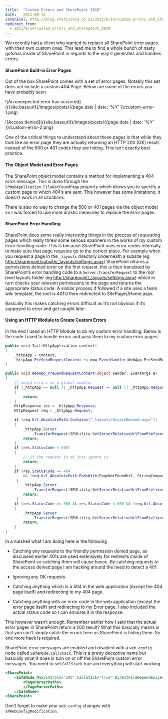 ```yaml
---
title:  "Custom Errors and SharePoint 2010"
date:   2011-06-14
canonical: http://blog.staticvoid.co.nz/2011/6/14/custom_errors_and_sharepoint_2010
redirect_from:
  - 2011/6/14/custom_errors_and_sharepoint_2010
---
```

We recently had a client who wanted to replace all SharePoint error pages with their own custom ones. This lead me to find a whole bunch of nasty gotchas inside of SharePoint in regards to the way it generates and handles errors.

#### SharePoint Built-in Error Pages

Out of the box SharePoint comes with a set of error pages. Notably this set does not include a custom 404 Page. Below are some of the errors you have probably seen

![An unexpected error has occurred]({{site.baseurl}}/images/posts/{{page.date | date: '%Y' }}/custom-error-1.png)

![Access denied]({{site.baseurl}}/images/posts/{{page.date | date: '%Y' }}/custom-error-2.png)

One of the critical things to understand about these pages is that while they look like an error page they are actually returning an HTTP 200 (OK) result instead of the 500 or 401 codes they are hiding. This isn’t exactly best practice.

#### The Object Model and Error Pages

The SharePoint object model contains a method for implementing a 404 error message. This is done through the `SPWebApplication.FileNotFoundPage` property which allows you to specify a custom page to which 404’s are sent. This however has some limitations; it doesn’t work in all situations.

There is also no way to change the 500 or 401 pages via the object model so I was forced to use more drastic measures to replace the error pages.

<h4>SharePoint Error Handling</h4>

SharePoint does some really interesting things in the process of requesting pages which really threw some serious spanners in the works of my custom error handling code. This is because SharePoint uses error codes internally to make sure that page requests go to the correct place. For example when you request a page in the `_layouts` directory underneath a subsite (eg [http://sharepoint/subsite/_layouts/settings.aspx](#)) SharePoint returns a permissions denied error on the first request, this is then translated by SharePoint’s error handling code to a `Server.TransferRequest` to the root level layouts folder (eg [http://sharepoint/_layouts/settings.aspx](#)) which in turn checks your relevant permissions to the page and returns the appropriate status code. A similar process if followed if a site uses a team wiki template, the root is 401’d then redirected to SitePages/Home.aspx.

Basically this makes catching errors difficult as it’s not obvious if it’s supposed to error and get caught later.

#### Using an HTTP Module to Create Custom Errors

In the end I used an HTTP Module to do my custom error handling. Below is the code I used to handle errors and pass them to my custom error pages:

``` csharp
public void Init(HttpApplication context)
{
	_httpApp = context;
	_httpApp.PreSendRequestContent += new EventHandler(WebApp_PreSendRequestContent);
}

public void WebApp_PreSendRequestContent(object sender, EventArgs e)
{
	// avoid errors in a global module.
	if (_httpApp == null || _httpApp.Request == null || _httpApp.Response == null)
	{
		return;
	}
	HttpResponse res = _httpApp.Response;
	HttpRequest req = _httpApp.Request;

	if (req.Url.AbsolutePath.Contains("_layouts/AccessDenied.aspx"))
	{
	 	_httpApp.Server
			.TransferRequest(SPUtility.GetServerRelativeUrlFromPrefixedUrl("~site/" + AccessDeniedUrl));
		return;
	}
	if (res.StatusCode < 400)
	{
		// if the request is ok just ignore it
		return;
	}
	if (res.StatusCode == 404
		&& !req.Url.AbsolutePath.EndsWith(PageNotFoundUrl, StringComparison.InvariantCultureIgnoreCase))
	 {
	 	_httpApp.Server
			.TransferRequest(SPUtility.GetServerRelativeUrlFromPrefixedUrl("~site/" + PageNotFoundUrl));
		return;
	 }
	if (res.StatusCode >= 500 && res.StatusCode < 600 && !req.Url.AbsolutePath.EndsWith(ErrorUrl, StringComparison.InvariantCultureIgnoreCase))
	{
		_httpApp.Server
			.TransferRequest(SPUtility.GetServerRelativeUrlFromPrefixedUrl("~site/" + ErrorUrl + "?statuscode=" + res.StatusCode));
		return;
	}
}
```

In a nutshell what I am doing here is the following

* Catching any requests to the friendly permission denied page, as discussed earlier 401s are used extensively for redirects inside of SharePoint so catching them will cause havoc. By catching requests to the access denied page I am hacking around the need to detect a 401.

* Ignoring any OK requests

* Catching anything which is a 404 in the web application (except the 404 page itself) and redirecting to my 404 page.

* Catching anything with an error code in the web application (except the error page itself) and redirecting to my Error page. I also included the actual status code so I can emulate it in the response.

This however wasn’t enough. Remember earlier how I said that the actual error pages in SharePoint return a 200 result? What this basically means is that you can’t simply catch the errors here as SharePoint is hiding them. So one more hack is required.

SharePoint error messages are enabled and disabled with a `web.config` node called `SafeMode.CallStack`. This is a pretty deceptive name but basically what it does is turn on or off the SharePoint custom error messages. You need to set `CallStack` true and everything will start working.


``` xml
<SharePoint>
	<SafeMode MaxControls="200" CallStack="true" DirectFileDependencies="10" TotalFileDependencies="50" AllowPageLevelTrace="false">
		<PageParserPaths>
		</PageParserPaths>
	</SafeMode>
<SharePoint>
```

Don’t forget to make your `web.config` changes with `SPWebConfigModification`.
